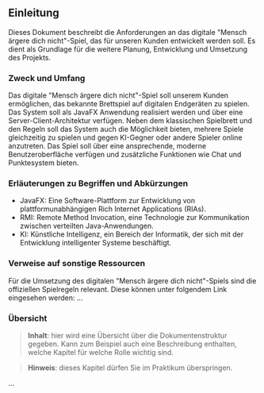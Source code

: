 ## Einleitung	

Dieses Dokument beschreibt die Anforderungen an das digitale "Mensch ärgere dich nicht"-Spiel, das für unseren Kunden entwickelt werden soll. Es dient als Grundlage für die weitere Planung, Entwicklung und Umsetzung des Projekts.

### Zweck und Umfang	

Das digitale "Mensch ärgere dich nicht"-Spiel soll unserem Kunden ermöglichen, das bekannte Brettspiel auf digitalen Endgeräten zu spielen. Das System soll als JavaFX Anwendung realisiert werden und über eine Server-Client-Architektur verfügen. Neben dem klassischen Spielbrett und den Regeln soll das System auch die Möglichkeit bieten, mehrere Spiele gleichzeitig zu spielen und gegen KI-Gegner oder andere Spieler online anzutreten. Das Spiel soll über eine ansprechende, moderne Benutzeroberfläche verfügen und zusätzliche Funktionen wie Chat und Punktesystem bieten.

### Erläuterungen zu Begriffen und Abkürzungen	

- JavaFX: Eine Software-Plattform zur Entwicklung von plattformunabhängigen Rich Internet Applications (RIAs).
- RMI: Remote Method Invocation, eine Technologie zur Kommunikation zwischen verteilten Java-Anwendungen.
- KI: Künstliche Intelligenz, ein Bereich der Informatik, der sich mit der Entwicklung intelligenter Systeme beschäftigt.

### Verweise auf sonstige Ressourcen 	

Für die Umsetzung des digitalen "Mensch ärgere dich nicht"-Spiels sind die offiziellen Spielregeln relevant. Diese können unter folgendem Link eingesehen werden:
...

### Übersicht 

> **Inhalt**: hier wird eine Übersicht über die Dokumentenstruktur gegeben. Kann zum Beispiel auch eine Beschreibung 
> enthalten, welche Kapitel für welche Rolle wichtig sind. 

> **Hinweis**: dieses Kapitel dürfen Sie im Praktikum überspringen.

...
